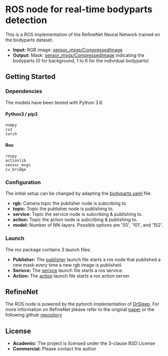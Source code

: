 # ROS node for real-time bodyparts detection

This is a ROS implementation of the RefineNet Neural Network trained on the bodyparts dataset.

* **Input:** RGB image: [sensor_msgs/CompressedImage](http://docs.ros.org/melodic/api/sensor_msgs/html/msg/CompressedImage.html)
* **Output:** Mask: [sensor_msgs/CompressedImage](http://docs.ros.org/melodic/api/sensor_msgs/html/msg/CompressedImage.html) indicating the bodyparts (0 for background, 1 to 6 for the individual bodyparts)

## Getting Started

### Dependencies

The models have been tested with Python 3.6.
 
#### Python3 / pip3
```
numpy
cv2
torch
```
#### Ros
```
rospy
actionlib
sensor_msgs
cv_bridge
```

### Configuration

The initial setup can be changed by adapting the [bodyparts.yaml](cfg/bodyparts.yaml) file:
* **rgb:** Camera topic the publisher node is subcribing to.
* **topic:** Topic the publisher node is publishing to.
* **service:** Topic the service node is subcribing & publishing to.
* **action:** Topic the action node is subcribing & publishing to.
* **model:** Number of NN-layers. Possible options are '50', '101', and '152'.

### Launch

The ros package contains 3 launch files:
* **Publisher:** The [publisher](launch/bodyparts_publisher.launch) launch file starts a ros node that published a new mask every time a new rgb image is published.
* **Serivce:** The [serivce](launch/bodyparts_service.launch) launch file starts a ros service. 
* **Action:** The [action](launch/bodyparts_action.launch) launch file starts a ros action server.

## RefineNet

The ROS node is powered by the pytorch implementation of [DrSleep](https://github.com/DrSleep). For more information on RefineNet please refer to the original [paper](https://arxiv.org/abs/1611.06612) or the following github [repository](https://github.com/DrSleep/light-weight-refinenet)

## License

* **Academic:** The project is licensed under the 3-clause BSD License
* **Commercial:** Please contact the author


